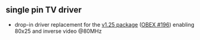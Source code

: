single pin TV driver
--------------------
 - drop-in driver replacement for the [v1.25 package](archive/OBEX) ([OBEX #196](http://obex.parallax.com/object/196)) enabling 80x25 and inverse video @80MHz
